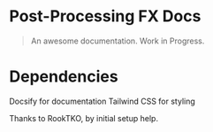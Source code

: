 # Post-Processing FX Docs

> An awesome documentation. Work in Progress.

# Dependencies

Docsify for documentation
Tailwind CSS for styling

Thanks to RookTKO, by initial setup help.
